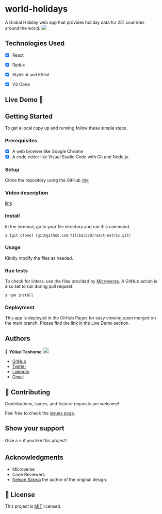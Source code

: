 # world-holidays
A Global Holiday web app that provides holiday data for 251 countries around the world.
![](https://img.shields.io/badge/Microverse-blueviolet)

## Technologies Used

- [x] React
- [x] Redux
- [x] Stylelint and ESlint
- [x] VS Code


## Live Demo 🔗


## Getting Started

To get a local copy up and running follow these simple steps.

### Prerequisites

- [x] A web browser like Google Chrome
- [x] A code editor like Visual Studio Code with Git and Node.js.

### Setup

Clone the repository using the GitHub [link](git@github.com:Yilikal250/react-metric.git)

### Video description

[link](https://www.loom.com/share/61ba57243afb46f0a75d643b870277fa)

### Install

In the terminal, go to your file directory and run this command.

```
$ [git clone] (git@github.com:Yilikal250/react-metric.git)
```

### Usage

Kindly modify the files as needed.

### Run tests

To check for linters, use the files provided by [Microverse](https://github.com/microverseinc/linters-config). A GitHub action is also set to run during pull request.
```
$ npm install
```

### Deployment

This app is deployed in the GitHub Pages for easy viewing upon merged on the main branch.
Please find the link in the Live Demo section.


## Authors

👤 **Yilikal Teshome** <img src="https://emojis.slackmojis.com/emojis/images/1531849430/4246/blob-sunglasses.gif?1531849430" width="20"/>

  - [GitHub](https://github.com/Yilikal250)
  - [Twitter](https://twitter.com/TeshomeYilikal)
  - [LinkedIn](https://www.linkedin.com/in/yilikal-teshome/)
  - [Gmail](teshomeyilikal250@gmail.com)

## 🤝 Contributing

Contributions, issues, and feature requests are welcome!

Feel free to check the [issues page]().

## Show your support

Give a ⭐️ if you like this project!

## Acknowledgments

- Microverse
- Code Reviewers
- [Nelson Sakwa](https://www.behance.net/sakwadesignstudio) the author of the original design. 
## 📝 License

This project is [MIT](./MIT.md) licensed.
